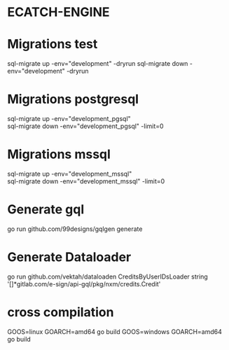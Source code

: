 # ECATCH-ENGINE

# Migrations test 
sql-migrate up -env="development" -dryrun
sql-migrate down -env="development" -dryrun

# Migrations  postgresql
sql-migrate up -env="development_pgsql"  
sql-migrate down -env="development_pgsql" -limit=0

# Migrations  mssql
sql-migrate up -env="development_mssql"  
sql-migrate down -env="development_mssql" -limit=0

# Generate gql
go run github.com/99designs/gqlgen generate

# Generate Dataloader 
go run github.com/vektah/dataloaden CreditsByUserIDsLoader string '[]*gitlab.com/e-sign/api-gql/pkg/nxm/credits.Credit'

# cross compilation
GOOS=linux  GOARCH=amd64 go build
GOOS=windows  GOARCH=amd64 go build
